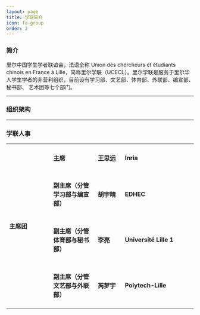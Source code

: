 ```yaml
---
layout: page
title: 学联简介
icon: fa-group
order: 2
---
```

<h3>简介</h3>

里尔中国学生学者联谊会，法语全称 Union des chercheurs et étudiants chinois en France à Lille，简称里尔学联（UCECL）。里尔学联是服务于里尔华人学生学者的非营利组织，目前设有学习部、文艺部、体育部、外联部、编宣部、秘书部、
艺术团等七个部门。

<hr>

<h3>组织架构</h3>

<hr>

<h3>学联人事</h3>

<table border="0" width="589" cellspacing="0" cellpadding="0">
<tbody>
<tr>
<td rowspan="9" width="146" height="217">
<h4>主席团</h4>
</td>
<td width="140">
<h4>主席</h4>
</td>
<td width="77">
<h4>王思远</h4>
</td>
<td width="226">
<h4>Inria</h4>
</td>
</tr>
<tr>
<td height="24">
<h4>副主席（分管学习部与编宣部）</h4>
</td>
<td>
<h4>胡宇晴</h4>
</td>
<td>
<h4>EDHEC</h4>
</td>
</tr>
<tr>
<td height="24">
<h4>副主席（分管体育部与秘书部）</h4>
</td>
<td>
<h4>李亮</h4>
</td>
<td>
<h4>Université Lille 1</h4>
</td>
</tr>
<tr>
<td height="24">
<h4>副主席（分管文艺部与外联部）</h4>
</td>
<td>
<h4>芮梦宇</h4>
</td>
<td>
<h4>Polytech-Lille</h4>
</td>
</tr>

